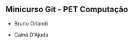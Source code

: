 Minicurso Git - PET Computação
--------------------------------

* Bruno Orlandi















* Cainã D'Ajuda























